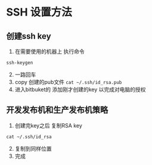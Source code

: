 # SSH 设置方法

## 创建ssh key

1. 在需要使用的机器上 执行命令

```
ssh-keygen
```

2. 一路回车
3. copy 创建的pub文件 `cat ~/.ssh/id_rsa.pub`
4. 进入bitbuket的 添加刚才创建的key 以完成对电脑的授权



## 开发发布机和生产发布机策略

1. 创建完key之后 复制RSA key

```
cat ~/.ssh/id_rsa
```

2. 复制到同样位置 
3. 完成